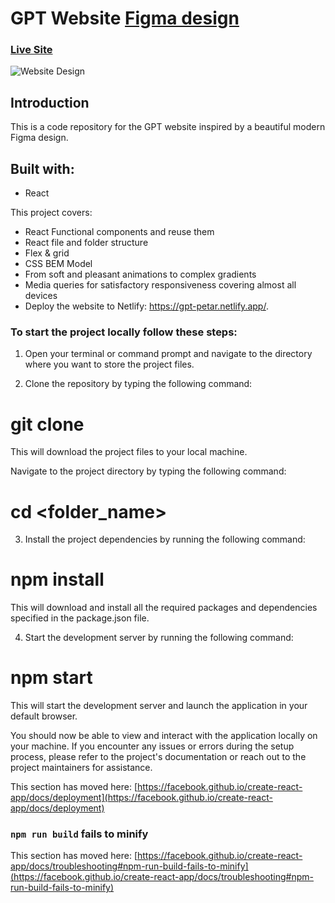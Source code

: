 # GPT Website  [Figma design](https://www.figma.com/file/EhhiqRjUAVvbzNH1CsvZve/gpt3-(Copy)?node-id=0%3A59&mode=dev)
### [Live Site](https://gpt-petar.netlify.app/)

![Website Design](https://i.ibb.co/TR5LW9z/image.png)

## Introduction
This is a code repository for the GPT website inspired by a beautiful modern Figma design. 

## Built with:
- React

This project covers:
- React Functional components and reuse them
- React file and folder structure
- Flex & grid
- CSS BEM Model
- From soft and pleasant animations to complex gradients
- Media queries for satisfactory responsiveness covering almost all devices
- Deploy the website to Netlify: https://gpt-petar.netlify.app/.

### To start the project locally follow these steps:

1. Open your terminal or command prompt and navigate to the directory where you want to store the project files.

2. Clone the repository by typing the following command:
 # git clone

This will download the project files to your local machine.

Navigate to the project directory by typing the following command:
 # cd <folder_name>

3. Install the project dependencies by running the following command:
 # npm install
This will download and install all the required packages and dependencies specified in the package.json file.

4. Start the development server by running the following command:
 # npm start
This will start the development server and launch the application in your default browser.

You should now be able to view and interact with the application locally on your machine. If you encounter any issues or errors during the setup process, please refer to the project's documentation or reach out to the project maintainers for assistance.

This section has moved here: [https://facebook.github.io/create-react-app/docs/deployment](https://facebook.github.io/create-react-app/docs/deployment)

### `npm run build` fails to minify

This section has moved here: [https://facebook.github.io/create-react-app/docs/troubleshooting#npm-run-build-fails-to-minify](https://facebook.github.io/create-react-app/docs/troubleshooting#npm-run-build-fails-to-minify)
